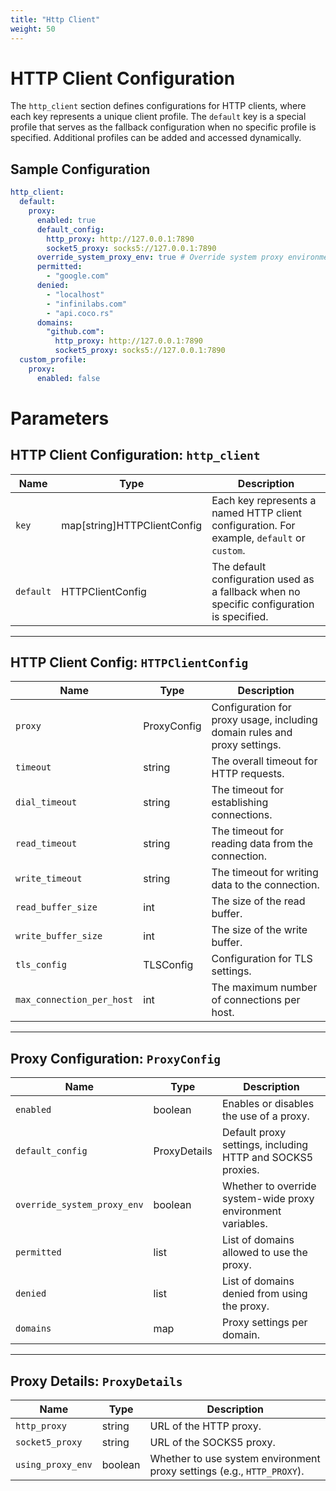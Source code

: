 ```yaml
---
title: "Http Client"
weight: 50
---
```


# HTTP Client Configuration

The `http_client` section defines configurations for HTTP clients, where each key represents a unique client profile. The `default` key is a special profile that serves as the fallback configuration when no specific profile is specified. Additional profiles can be added and accessed dynamically.

## Sample Configuration

```yaml
http_client:
  default:
    proxy:
      enabled: true
      default_config:
        http_proxy: http://127.0.0.1:7890
        socket5_proxy: socks5://127.0.0.1:7890
      override_system_proxy_env: true # Override system proxy environment settings
      permitted:
        - "google.com"
      denied:
        - "localhost"
        - "infinilabs.com"
        - "api.coco.rs"
      domains:
        "github.com":
          http_proxy: http://127.0.0.1:7890
          socket5_proxy: socks5://127.0.0.1:7890
  custom_profile:
    proxy:
      enabled: false
```

# Parameters

## HTTP Client Configuration: `http_client`
| Name   | Type                       | Description                                                                 |
|--------|----------------------------|-----------------------------------------------------------------------------|
| `key`  | map[string]HTTPClientConfig | Each key represents a named HTTP client configuration. For example, `default` or `custom`. |
| `default` | HTTPClientConfig         | The default configuration used as a fallback when no specific configuration is specified. |

---

## HTTP Client Config: `HTTPClientConfig`
| Name                        | Type      | Description                                                                 |
|-----------------------------|-----------|-----------------------------------------------------------------------------|
| `proxy`                     | ProxyConfig | Configuration for proxy usage, including domain rules and proxy settings.   |
| `timeout`                   | string    | The overall timeout for HTTP requests.                                      |
| `dial_timeout`              | string    | The timeout for establishing connections.                                   |
| `read_timeout`              | string    | The timeout for reading data from the connection.                          |
| `write_timeout`             | string    | The timeout for writing data to the connection.                            |
| `read_buffer_size`          | int       | The size of the read buffer.                                               |
| `write_buffer_size`         | int       | The size of the write buffer.                                              |
| `tls_config`                | TLSConfig | Configuration for TLS settings.                                            |
| `max_connection_per_host`   | int       | The maximum number of connections per host.                                |

---

## Proxy Configuration: `ProxyConfig`
| Name                        | Type    | Description                                                                 |
|-----------------------------|---------|-----------------------------------------------------------------------------|
| `enabled`                   | boolean | Enables or disables the use of a proxy.                                    |
| `default_config`                    | ProxyDetails | Default proxy settings, including HTTP and SOCKS5 proxies.                 |
| `override_system_proxy_env` | boolean | Whether to override system-wide proxy environment variables.                |
| `permitted`                 | list    | List of domains allowed to use the proxy.                                  |
| `denied`                    | list    | List of domains denied from using the proxy.                               |
| `domains`                    | map    | Proxy settings per domain.                               |

---

## Proxy Details: `ProxyDetails`
| Name                        | Type    | Description                                                                 |
|-----------------------------|---------|-----------------------------------------------------------------------------|
| `http_proxy`                | string  | URL of the HTTP proxy.                                                     |
| `socket5_proxy`             | string  | URL of the SOCKS5 proxy.                                                   |
| `using_proxy_env`           | boolean | Whether to use system environment proxy settings (e.g., `HTTP_PROXY`).      |
